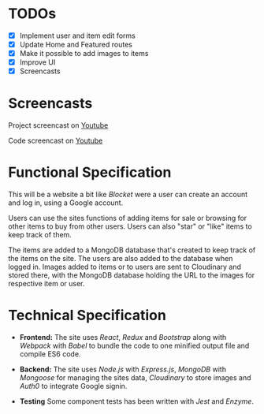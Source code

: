 # TODOs

-   [x] Implement user and item edit forms
-   [x] Update Home and Featured routes
-   [x] Make it possible to add images to items
-   [x] Improve UI
-   [x] Screencasts

# Screencasts

Project screencast on [Youtube](https://www.youtube.com/watch?v=SVw91nmwZks)

Code screencast on [Youtube](https://www.youtube.com/watch?v=yg0LXG0qGjM&feature=youtu.be)

# Functional Specification

This will be a website a bit like _Blocket_ were a user can create an account and log in, using a Google account.

Users can use the sites functions of adding items for sale or browsing for other items to buy from other users. Users can also "star" or "like" items to keep track of them.

The items are added to a MongoDB database that's created to keep track of the items on the site. The users are also added to the database when logged in. Images added to items or to users are sent to Cloudinary and stored there, with the MongoDB database holding the URL to the images for respective item or user.

# Technical Specification

-   **Frontend:** The site uses _React_, _Redux_ and _Bootstrap_ along with _Webpack_ with _Babel_ to bundle the code to one minified output file and compile ES6 code.

-   **Backend:** The site uses _Node.js_ with _Express.js_, _MongoDB_ with _Mongoose_ for managing the sites data, _Cloudinary_ to store images and _Auth0_ to integrate Google signin.

-   **Testing** Some component tests has been written with _Jest_ and _Enzyme_.
